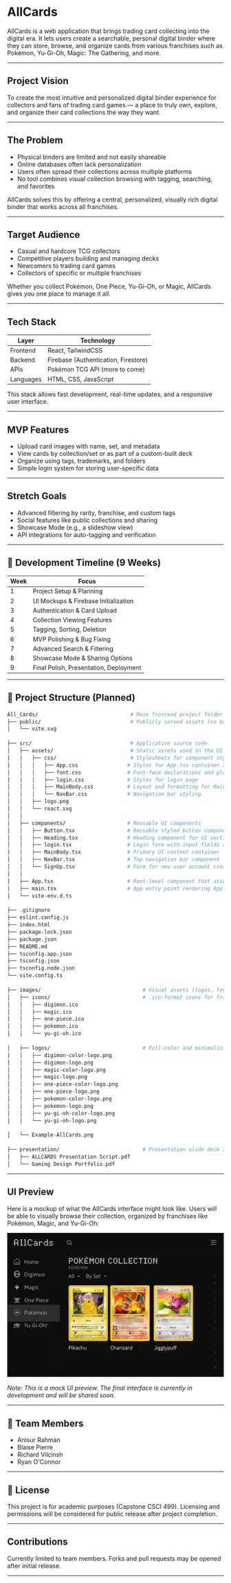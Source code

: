 # AllCards

AllCards is a web application that brings trading card collecting into the digital era. It lets users create a searchable, personal digital binder where they can store, browse, and organize cards from various franchises such as Pokémon, Yu-Gi-Oh, Magic: The Gathering, and more.

---

## Project Vision

To create the most intuitive and personalized digital binder experience for collectors and fans of trading card games — a place to truly own, explore, and organize their card collections the way they want.

---

## The Problem

- Physical binders are limited and not easily shareable
- Online databases often lack personalization
- Users often spread their collections across multiple platforms
- No tool combines visual collection browsing with tagging, searching, and favorites

AllCards solves this by offering a central, personalized, visually rich digital binder that works across all franchises.

---

## Target Audience

- Casual and hardcore TCG collectors
- Competitive players building and managing decks
- Newcomers to trading card games
- Collectors of specific or multiple franchises

Whether you collect Pokémon, One Piece, Yu-Gi-Oh, or Magic, AllCards gives you one place to manage it all.

---

## Tech Stack

| Layer         | Technology                  |
|---------------|------------------------------|
| Frontend      | React, TailwindCSS           |
| Backend       | Firebase (Authentication, Firestore) |
| APIs          | Pokémon TCG API (more to come) |
| Languages     | HTML, CSS, JavaScript        |

This stack allows fast development, real-time updates, and a responsive user interface.

---

## MVP Features

- Upload card images with name, set, and metadata
- View cards by collection/set or as part of a custom-built deck
- Organize using tags, trademarks, and folders
- Simple login system for storing user-specific data

---

## Stretch Goals

- Advanced filtering by rarity, franchise, and custom tags
- Social features like public collections and sharing
- Showcase Mode (e.g., a slideshow view)
- API integrations for auto-tagging and verification

---

## 📆 Development Timeline (9 Weeks)

| Week | Focus                                      |
|------|--------------------------------------------|
| 1    | Project Setup & Planning                   |
| 2    | UI Mockups & Firebase Initialization       |
| 3    | Authentication & Card Upload               |
| 4    | Collection Viewing Features                |
| 5    | Tagging, Sorting, Deletion                 |
| 6    | MVP Polishing & Bug Fixing                 |
| 7    | Advanced Search & Filtering                |
| 8    | Showcase Mode & Sharing Options            |
| 9    | Final Polish, Presentation, Deployment     |

---

## 📂 Project Structure (Planned)

```bash
All_Cards/                              # Main frontend project folder (Vite + React + TS)
├── public/                             # Publicly served assets (no bundling)
│   └── vite.svg

├── src/                                # Application source code
│   ├── assets/                         # Static assets used in the UI
│   │   ├── css/                        # Stylesheets for component styling
│   │   │   ├── App.css                # Styles for App.tsx container and layout
│   │   │   ├── font.css               # Font-face declarations and global typography
│   │   │   ├── login.css              # Styles for login page
│   │   │   ├── MainBody.css           # Layout and formatting for MainBody.tsx
│   │   │   └── NavBar.css             # Navigation bar styling
│   │   ├── logo.png
│   │   └── react.svg
│   │
│   ├── components/                    # Reusable UI components
│   │   ├── Button.tsx                 # Reusable styled button component
│   │   ├── Heading.tsx                # Heading component for UI sections
│   │   ├── login.tsx                  # Login form with input fields and handlers
│   │   ├── MainBody.tsx               # Primary UI content container
│   │   ├── NavBar.tsx                 # Top navigation bar component
│   │   └── SignUp.tsx                 # Form for new user account creation
│   │
│   ├── App.tsx                        # Root-level component that assembles UI
│   ├── main.tsx                       # App entry point rendering App.tsx
│   └── vite-env.d.ts

├── .gitignore
├── eslint.config.js
├── index.html
├── package-lock.json
├── package.json
├── README.md
├── tsconfig.app.json
├── tsconfig.json
├── tsconfig.node.json
└── vite.config.ts

├── images/                                 # Visual assets (logos, favicons, mockups)
│   ├── icons/                              # .ico-format icons for franchise branding
│   │   ├── digimon.ico
│   │   ├── magic.ico
│   │   ├── one-piece.ico
│   │   ├── pokemon.ico
│   │   └── yu-gi-oh.ico

│   ├── logos/                              # Full-color and minimalist logo PNGs
│   │   ├── digimon-color-logo.png
│   │   ├── digimon-logo.png
│   │   ├── magic-color-logo.png
│   │   ├── magic-logo.png
│   │   ├── one-piece-color-logo.png
│   │   ├── one-piece-logo.png
│   │   ├── pokemon-color-logo.png
│   │   ├── pokemon-logo.png
│   │   ├── yu-gi-oh-color-logo.png
│   │   └── yu-gi-oh-logo.png

│   └── Example-AllCards.png

├── presentation/                           # Presentation slide deck and script
│   ├── ALLCARDS Presentation Script.pdf
│   └── Gaming Design Portfolio.pdf

```

---

## UI Preview

Here is a mockup of what the AllCards interface might look like. Users will be able to visually browse their collection, organized by franchises like Pokémon, Magic, and Yu-Gi-Oh:

![AllCards UI Preview](/images/Example-AllCards.png)

_Note: This is a mock UI preview. The final interface is currently in development and will be shared soon._

---

## 👥 Team Members

- Anisur Rahman  
- Blaise Pierre  
- Richard Vilcinsh  
- Ryan O'Connor  

---

## 📄 License

This project is for academic purposes (Capstone CSCI 499). Licensing and permissions will be considered for public release after project completion.

---

## Contributions

Currently limited to team members. Forks and pull requests may be opened after initial release.

---